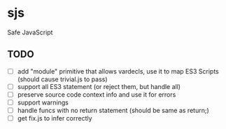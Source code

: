 # sjs

Safe JavaScript

## TODO

- [ ] add "module" primitive that allows vardecls, use it to map ES3 Scripts (should cause trivial.js to pass)
- [ ] support all ES3 statement (or reject them, but handle all)
- [ ] preserve source code context info and use it for errors
- [ ] support warnings
- [ ] handle funcs with no return statement (should be same as return;)
- [ ] get fix.js to infer correctly
